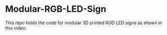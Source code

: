 # Modular-RGB-LED-Sign

This repo holds the code for modular 3D printed RGD LED signs as shown in this video:
